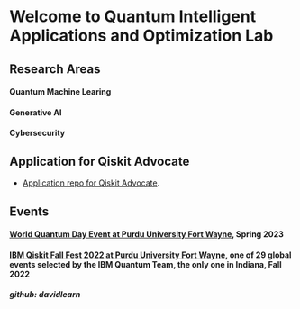 # Welcome to Quantum Intelligent Applications and Optimization Lab

## Research Areas
#### Quantum Machine Learing
#### Generative AI
#### Cybersecurity

## Application for Qiskit Advocate
- [Application repo for Qiskit Advocate](https://github.com/davidlearn/qiskitAdvocateApplication#readme).

## Events
#### [World Quantum Day Event at Purdu University Fort Wayne](https://worldquantumday.org/events/intro-to-quantum-computing-its-applications/), Spring 2023
#### [IBM Qiskit Fall Fest 2022 at Purdu University Fort Wayne](https://qiskit.org/events/fall-fest/), one of 29 global events selected by the IBM Quantum Team, the only one in Indiana, Fall 2022




##### github: davidlearn
